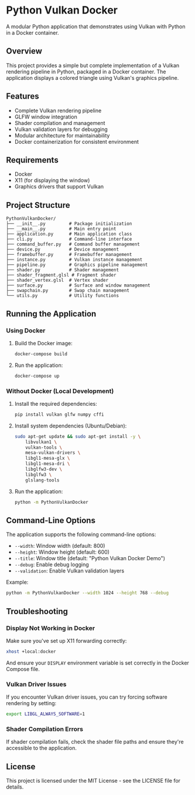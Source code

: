 # Python Vulkan Docker

A modular Python application that demonstrates using Vulkan with Python in a Docker container.

## Overview

This project provides a simple but complete implementation of a Vulkan rendering pipeline in Python, packaged in a Docker container. The application displays a colored triangle using Vulkan's graphics pipeline.

## Features

- Complete Vulkan rendering pipeline
- GLFW window integration
- Shader compilation and management
- Vulkan validation layers for debugging
- Modular architecture for maintainability
- Docker containerization for consistent environment

## Requirements

- Docker
- X11 (for displaying the window)
- Graphics drivers that support Vulkan

## Project Structure

```
PythonVulkanDocker/
├── __init__.py         # Package initialization
├── __main__.py         # Main entry point
├── application.py      # Main application class
├── cli.py              # Command-line interface
├── command_buffer.py   # Command buffer management
├── device.py           # Device management
├── framebuffer.py      # Framebuffer management
├── instance.py         # Vulkan instance management
├── pipeline.py         # Graphics pipeline management
├── shader.py           # Shader management
├── shader_fragment.glsl # Fragment shader
├── shader_vertex.glsl  # Vertex shader
├── surface.py          # Surface and window management
├── swapchain.py        # Swap chain management
└── utils.py            # Utility functions
```

## Running the Application

### Using Docker

1. Build the Docker image:
   ```bash
   docker-compose build
   ```

2. Run the application:
   ```bash
   docker-compose up
   ```

### Without Docker (Local Development)

1. Install the required dependencies:
   ```bash
   pip install vulkan glfw numpy cffi
   ```

2. Install system dependencies (Ubuntu/Debian):
   ```bash
   sudo apt-get update && sudo apt-get install -y \
       libvulkan1 \
       vulkan-tools \
       mesa-vulkan-drivers \
       libgl1-mesa-glx \
       libgl1-mesa-dri \
       libglfw3-dev \
       libglfw3 \
       glslang-tools
   ```

3. Run the application:
   ```bash
   python -m PythonVulkanDocker
   ```

## Command-Line Options

The application supports the following command-line options:

- `--width`: Window width (default: 800)
- `--height`: Window height (default: 600)
- `--title`: Window title (default: "Python Vulkan Docker Demo")
- `--debug`: Enable debug logging
- `--validation`: Enable Vulkan validation layers

Example:
```bash
python -m PythonVulkanDocker --width 1024 --height 768 --debug
```

## Troubleshooting

### Display Not Working in Docker

Make sure you've set up X11 forwarding correctly:

```bash
xhost +local:docker
```

And ensure your `DISPLAY` environment variable is set correctly in the Docker Compose file.

### Vulkan Driver Issues

If you encounter Vulkan driver issues, you can try forcing software rendering by setting:

```bash
export LIBGL_ALWAYS_SOFTWARE=1
```

### Shader Compilation Errors

If shader compilation fails, check the shader file paths and ensure they're accessible to the application.

## License

This project is licensed under the MIT License - see the LICENSE file for details.